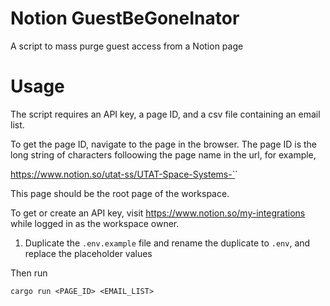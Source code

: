 # Notion GuestBeGoneInator
A script to mass purge guest access from a Notion page

# Usage
The script requires an API key, a page ID, and a csv file containing an email list.

To get the page ID, navigate to the page in the browser. The page ID is the long string of characters folloowing the page name in the url, for example,

https://www.notion.so/utat-ss/UTAT-Space-Systems-`<page ID>`

This page should be the root page of the workspace.

To get or create an API key, visit https://www.notion.so/my-integrations while logged in as the workspace owner.

1. Duplicate the `.env.example` file and rename the duplicate to `.env`, and replace the placeholder values


Then run
```
cargo run <PAGE_ID> <EMAIL_LIST>
```